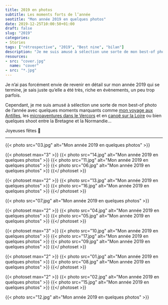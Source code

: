```yaml
---
title: 2019 en photos
subtitle: Les moments forts de l’année 
seotitle: "Mon année 2019 en quelques photos"
date: 2019-12-25T10:00:50+01:00
draft: false
slug: "2019"
categories:
- Stories
tags: ["rétrospective", "2019", "Best nine", "bilan"]
description: "Je me suis amusé à sélection une sorte de mon best-of photo de l’année avec quelques moments marquants de mon année 2019."
resources:
- src: "cover.jpg"
  name: "cover"
- src: "*.jpg"
---
```


Je n’ai pas forcément envie de revenir en détail sur mon année 2019 qui se termine, je sais juste qu’elle a été très, riche en évènements, un peu trop parfois.

Cependant, je me suis amusé à sélection une sorte de mon best-of photo de l’année avec quelques moments marquants comme [mon voyage aux Antilles](https://gregorymignard.com/une-semaine-en-martinique), les [microaventures dans le Vercors](https://gregorymignard.com/microaventure-a-raquettes-dans-le-vercors/) et en [canoë sur la Loire](https://gregorymignard.com/bivouac-canoe-loire/) ou bien quelques shoot entre la Bretagne et la Normandie...

Joyeuses fêtes 🎄

***

{{< photo src="03.jpg" alt="Mon année 2019 en quelques photos" >}}

{{< photoset max="3" >}}
  {{< photo src="14.jpg" alt="Mon année 2019 en quelques photos" >}}
  {{< photo src="11.jpg" alt="Mon année 2019 en quelques photos" >}}
  {{< photo src="06.jpg" alt="Mon année 2019 en quelques photos" >}}
{{</ photoset >}}

{{< photoset max="2" >}}
  {{< photo src="13.jpg" alt="Mon année 2019 en quelques photos" >}}
  {{< photo src="16.jpg" alt="Mon année 2019 en quelques photos" >}}
{{</ photoset >}}

{{< photo src="07.jpg" alt="Mon année 2019 en quelques photos" >}}

{{< photoset max="2" >}}
  {{< photo src="04.jpg" alt="Mon année 2019 en quelques photos" >}}
  {{< photo src="05.jpg" alt="Mon année 2019 en quelques photos" >}}
{{</ photoset >}}

{{< photoset max="3" >}}
  {{< photo src="10.jpg" alt="Mon année 2019 en quelques photos" >}}
  {{< photo src="17.jpg" alt="Mon année 2019 en quelques photos" >}}
  {{< photo src="09.jpg" alt="Mon année 2019 en quelques photos" >}}
{{</ photoset >}}

{{< photoset max="2" >}}
  {{< photo src="01.jpg" alt="Mon année 2019 en quelques photos" >}}
  {{< photo src="08.jpg" alt="Mon année 2019 en quelques photos" >}}
{{</ photoset >}}

{{< photoset max="2" >}}
  {{< photo src="02.jpg" alt="Mon année 2019 en quelques photos" >}}
  {{< photo src="15.jpg" alt="Mon année 2019 en quelques photos" >}}
{{</ photoset >}}

{{< photo src="12.jpg" alt="Mon année 2019 en quelques photos" >}}
